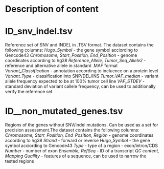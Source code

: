 # Description of content

# ID_snv_indel.tsv
Reference set of SNV and INDEL in .TSV format. The dataset contains the following columns: 
*Hugo_Symbol* - the gene symbol acciording to Gencode43
*Chromosome, Start_Position, End_Position* - genome coordinates according to hg38
*Reference_Allele, Tumor_Seq_Allele2* - reference and alternative allele in standard .MAF format
*Variant_Classification* - annotation according to incluence on a protein level
*Variant_Type* - classification into SNP/DEL/INS
*Tumor_VAF_median* - variant allele frequency expected to be at 100% tumor cell line
*VAF_STDEV* - standard deviation of variant callele frequency, can be used to additionally verify the reference set

# ID__non_mutated_genes.tsv
Regions of the genes without SNV/indel mutations. Can be used as a set for precision assessment.The dataset contains the following columns: 
*Chromosome, Start_Position, End_Position, Region* - genome coordinates according to hg38
*Strand* - forward or reverse
*Hugo_Symbol* - the gene symbol acciording to Gencode43
*Type* - type of a region - exon/intron/CDS
*Number* - number of exon
*Ensemble, RefSeq* - ID of a transcript
*QC content, Mapping Quallity* - features of a sequence, can be used to narrow the tested regions 
